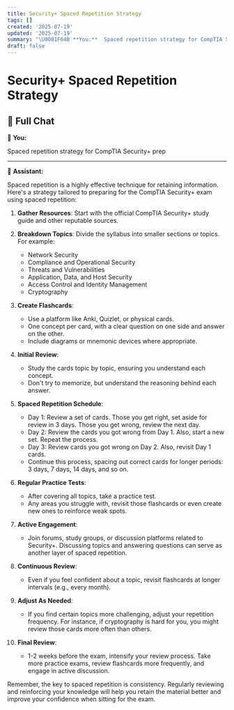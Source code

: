 ```yaml
---
title: Security+ Spaced Repetition Strategy
tags: []
created: '2025-07-19'
updated: '2025-07-19'
summary: "\U0001F64B **You:**  Spaced repetition strategy for CompTIA Security+ prep"
draft: false
---
```


# Security+ Spaced Repetition Strategy

## 🧠 Full Chat

🙋 **You:**

Spaced repetition strategy for CompTIA Security+ prep

---

🤖 **Assistant:**

Spaced repetition is a highly effective technique for retaining information. Here's a strategy tailored to preparing for the CompTIA Security+ exam using spaced repetition:

1. **Gather Resources**: Start with the official CompTIA Security+ study guide and other reputable sources.

2. **Breakdown Topics**: Divide the syllabus into smaller sections or topics. For example:
    - Network Security
    - Compliance and Operational Security
    - Threats and Vulnerabilities
    - Application, Data, and Host Security
    - Access Control and Identity Management
    - Cryptography

3. **Create Flashcards**:
    - Use a platform like Anki, Quizlet, or physical cards.
    - One concept per card, with a clear question on one side and answer on the other.
    - Include diagrams or mnemonic devices where appropriate.

4. **Initial Review**: 
    - Study the cards topic by topic, ensuring you understand each concept.
    - Don't try to memorize, but understand the reasoning behind each answer.

5. **Spaced Repetition Schedule**: 
    - Day 1: Review a set of cards. Those you get right, set aside for review in 3 days. Those you get wrong, review the next day.
    - Day 2: Review the cards you got wrong from Day 1. Also, start a new set. Repeat the process.
    - Day 3: Review cards you got wrong on Day 2. Also, revisit Day 1 cards.
    - Continue this process, spacing out correct cards for longer periods: 3 days, 7 days, 14 days, and so on.

6. **Regular Practice Tests**:
    - After covering all topics, take a practice test.
    - Any areas you struggle with, revisit those flashcards or even create new ones to reinforce weak spots.

7. **Active Engagement**:
    - Join forums, study groups, or discussion platforms related to Security+. Discussing topics and answering questions can serve as another layer of spaced repetition.

8. **Continuous Review**: 
    - Even if you feel confident about a topic, revisit flashcards at longer intervals (e.g., every month).

9. **Adjust As Needed**:
    - If you find certain topics more challenging, adjust your repetition frequency. For instance, if cryptography is hard for you, you might review those cards more often than others.

10. **Final Review**: 
    - 1-2 weeks before the exam, intensify your review process. Take more practice exams, review flashcards more frequently, and engage in active discussion.

Remember, the key to spaced repetition is consistency. Regularly reviewing and reinforcing your knowledge will help you retain the material better and improve your confidence when sitting for the exam.